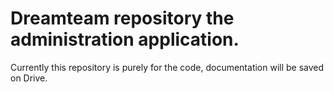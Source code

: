 # Dreamteam repository the administration application.

Currently this repository is purely for the code, documentation will be saved
on Drive.
